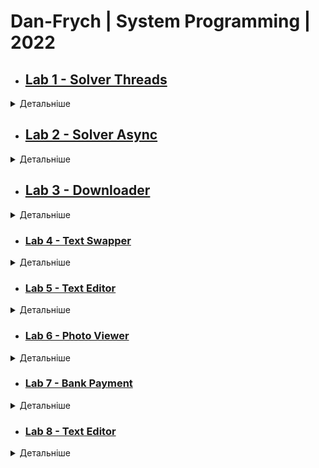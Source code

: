 # Dan-Frych | System Programming | 2022


* ## [Lab 1 - Solver Threads](Resources/Lab1.png)
<details><summary>Детальніше</summary>
<p>

    1. Створити консольний застосунок, який запускає паралельне обчислення задач на обробку масивів різного типу та довжини. Тип задачі на обробку масиву підібрати самостійно (або з викладачем)
    Затримку внутрі функцій емулювати за допомогою Thread.Sleep

    2.Створити додаток Windows Forms, який по аналогії до консольного додатку обробляє масиви паралельними задачами.


### Результат:

![Lab 1](Resources/Lab1.png)

</p>
</details>

* ## [Lab 2 - Solver Async](Resources/Lab2.png)
<details><summary>Детальніше</summary>
<p>

    1. Створити консольний застосунок, який запускає паралельне обчислення задач на обробку масивів різного типу та довжини. Тип задачі на обробку масиву підібрати самостійно (або з викладачем)
    Затримку внутрі функцій емулювати за допомогою Thread.Sleep

    2.Створити додаток Windows Forms, який по аналогії до консольного додатку обробляє масиви паралельними задачами.


### Результат:

![Lab 2](Resources/Lab2.png)
</p>
</details>

* ## [Lab 3 - Downloader](Resources/Lab3.png)
<details><summary>Детальніше</summary>
<p>

    Потрібно створити консольний та GUI застосунки для завантаження сторінок та файлів з Інтернету.
    Використовувати асинхронний доступ до файлів.
    В GUI-додатку для кожної сторінки відображати прогрес завантаження


### Результат:

![Lab 3](Resources/Lab3.png)

</p>
</details>

* ### [Lab 4 - Text Swapper](Resources/Lab4.png)
<details><summary>Детальніше</summary>
<p>
    
### Завдання:
    
Створити додаток WPF, який містить два текстові поля та дві кнопки - Change, Exit
При натисненні на Change текстові поля обмінюються змістом.
Якщо обидва поля пусті, то потрібно вивести Warning Dialog з повідомленням "Мінімум одне поле повинно містити текст".
При натисканні на кнопку Exit повинен виводитися діалого "Ви впевнені?" і  кнопки OK, Cancel. Додаток повинен завершуватися лише при натисканні на кнопку ОК


### Результат:

![Lab 4](Resources/Lab4.png)

</p>
</details>



* ### [Lab 5 - Text Editor](Resources/Lab5.png)

<details><summary>Детальніше</summary>
<p>
    
### Завдання:
    
Створити додаток WPF, який містить TextBox як головний елемент.
Перед ним розмістити прапорці для вибору накреслення шрифту (CheckoBox). А також TextBox для введення розміру шрифта
На нижній панелі потрібно розмістити кнопки Зберегти, Вийти. Текст кнопок потрібно відформатувати різними кольорами


### Результат:

![Lab 5](Resources/Lab5.png)

</p>
</details>

* ### [Lab 6 - Photo Viewer](Resources/Lab6.png)
<details><summary>Детальніше</summary>
<p>
    
### Завдання:
    
Створити додаток для перегляду графічних файлів, який має відповідати таким вимогам:

* Мати ліву панель, у якій буде відображатися історія відкритих файлів (список)
* Остання частину візуального інтерфейсу повинен займати компонент, який дозволяє переглядати файл
* Передбачити панель меню та статус-панель
* Меню повинно містити пункти - Відкрити, Закрити, Вийти з додатку

### Результат:

![Lab 6](Resources/Lab6.png)

</p>
</details>

* ### [Lab 7 - Bank Payment](Resources/Lab7.png)
<details><summary>Детальніше</summary>
<p>
    
### Завдання:
    
Створити додаток для створення платежу.

Він має містити такі елементи керування:

* текстове поле "Відправник"
* текстове поле "Отримувач"
* текстове поле "Сума"
* текстове поле "Призначення платежу"
* кнопка "Зберегти"
* кнопка "Завантажити"
* список "Формати", який повинен містити два формати - bin, xml

Створити серіалізований клас BankPayment, який буде містити відповідні властивості, а також дату створення платежу.

Створити об'єкт класу BankPayment та прив'язати його властивості до елементів керування.

При натисканні кнопки "Зберегти" об'єкт класу повинен записатися у файл у вибраному форматі


### Результат:

![Lab 7](Resources/Lab7.png)

</p>
</details>

* ### [Lab 8 - Text Editor](Resources/Lab8.png)

<details><summary>Детальніше</summary>
<p>
    
### Завдання:
    
Створити простий текстовий редактор, у якого буде головне меню з пунктами
    File > New
    File > Open ... (Ctrl + O)
    File  > Save (Ctrl + S) - неактивне, якщо немає змін у тексті
    File > Save as ...
    File > Exit (Esc)

    Edit > Cut - неактивне, якщо немає виділеного тексту
    Edit > Copy - неактивне, якщо немає виділеного тексту
    Edit > Paste - неактивне, якщо буфер обміну пустий

Під панеллю меню потрібно розмістити панель інструментів з кнопками, які дублюють команди меню.
Під полем редагування тексту потрібно розмістити панель статусу з двома секціями

1-а секція показує поточне положення текстового курсору.
2-а секція показує ім'я файлу, який зараз редагується

Всі пункти меню та кнопки панелі інструментів повинні містити іконки


### Результат:

![Lab 8](Resources/Lab8.png)

</p>
</details>

